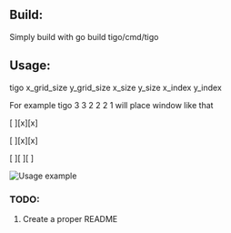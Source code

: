 ## Build:

Simply build with go build tigo/cmd/tigo

## Usage:

tigo x_grid_size y_grid_size x_size y_size x_index y_index

For example tigo 3 3 2 2 2 1 will place window like that

[ ][x][x]

[ ][x][x]

[ ][ ][ ]

![Usage example](/images/usage.gif)

### TODO:
1. Create a proper README

